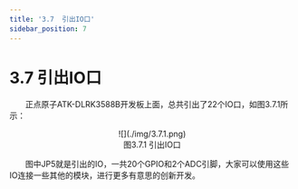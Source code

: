 ```yaml
---
title: '3.7  引出IO口'
sidebar_position: 7
---
```


# 3.7  引出IO口

&emsp;&emsp;正点原子ATK-DLRK3588B开发板上面，总共引出了22个IO口，如图3.7.1所示：

<center>
![](./img/3.7.1.png)<br />
图3.7.1 引出IO口
</center>

&emsp;&emsp;图中JP5就是引出的IO，一共20个GPIO和2个ADC引脚，大家可以使用这些IO连接一些其他的模块，进行更多有意思的创新开发。

